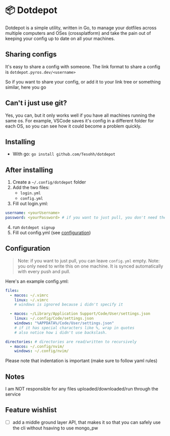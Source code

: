 # 📦 Dotdepot

Dotdepot is a simple utility, written in Go, to manage your dotfiles across multiple computers and OSes (crossplatform) and take the pain out of keeping your config up to date on all your machines.

## Sharing configs

It's easy to share a config with someone.
The link format to share a config is `dotdepot.pyros.dev/<username>`

So if you want to share your config, or add it to your link tree or something similar, here you go

## Can't i just use git?

Yes, you can, but it only works well if you have all machines running the same os.
For example, VSCode saves it's config in a different folder for each OS, so you can see how it could become a problem quickly.

## Installing

- With go: `go install github.com/Tesohh/dotdepot`

## After installing

1. Create a `~/.config/dotdepot` folder
2. Add the two files:
   - `login.yml`
   - `config.yml`
3. Fill out login.yml:

```yml
username: <yourUsername>
password: <yourPassword> # if you want to just pull, you don't need the password
```

4. run `dotdepot signup`
5. Fill out config.yml (see [configuration](#configuration))

## Configuration

> Note: if you want to just pull, you can leave `config.yml` empty.
> Note: you only need to write this on one machine. It is synced automatically with every push and pull.

Here's an example config.yml:

```yml
files:
  - macos: ~/.vimrc
    linux: ~/.vimrc
    # windows is ignored because i didn't specify it

  - macos: ~/Library/Application Support/Code/User/settings.json
    linux: ~/.config/Code/settings.json
    windows: "%APPDATA%/Code/User/settings.json"
    # if it has special characters like %, wrap in quotes
    # also notice how i didn't use backslash.

directories: # directories are read/written to recursively
  - macos: ~/.config/nvim/
    windows: ~/.config/nvim/
```

Please note that indentation is important (make sure to follow yaml rules)

## Notes

I am NOT responsible for any files uploaded/downloaded/run through the service

## Feature wishlist

- [ ] add a middle ground layer API, that makes it so that you can safely use the cli without hsaving to use mongo_pw

